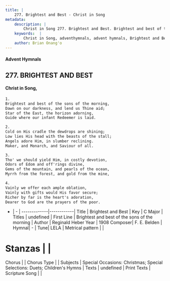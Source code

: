 ```yaml
---
title: |
    277. Brightest and Best - Christ in Song
metadata:
    description: |
        Christ in Song 277. Brightest and Best. Brightest and best of the sons of the morning, Dawn on our darkness, and lend us Thine aid; Star of the East, the horizon adorning, Guide where our infant Redeemer is laid.
    keywords:  |
        Christ in Song, adventhymnals, advent hymnals, Brightest and Best, Brightest and best of the sons of the morning. 
    author: Brian Onang'o
---
```


#### Advent Hymnals
## 277. BRIGHTEST AND BEST
####  Christ in Song,

```txt
1.
Brightest and best of the sons of the morning,
Dawn on our darkness, and lend us Thine aid;
Star of the East, the horizon adorning,
Guide where our infant Redeemer is laid.

2.
Cold on His cradle the dewdrops are shining;
Low lies His head with the beasts of the stall;
Angels adore Him, in slumber reclining.
Maker, and Monarch, and Saviour of all.

3.
Tho' we should yield Him, in costly devotion,
Odors of Edom and off'rings divine,
Gems of the mountain, and pearls of the ocean,
Myrrh from the forest, and gold from the mine,

4.
Vainly we offer each ample oblation,
Vainly with gifts would His favor secure;
Richer by far is the heart's adoration,
Dearer to God are the prayers of the poor.

```

- |   -  |
-------------|------------|
Title | Brightest and Best |
Key | C Major |
Titles | undefined |
First Line | Brightest and best of the sons of the morning |
Author | Reginald Heber
Year | 1908
Composer| F. E. Belden |
Hymnal|  - |
Tune| LELA |
Metrical pattern | |
# Stanzas |  |
Chorus |  |
Chorus Type |  |
Subjects | Special Occasions: Christmas; Special Selections: Duets; Children's Hymns |
Texts | undefined |
Print Texts | 
Scripture Song |  |
    
